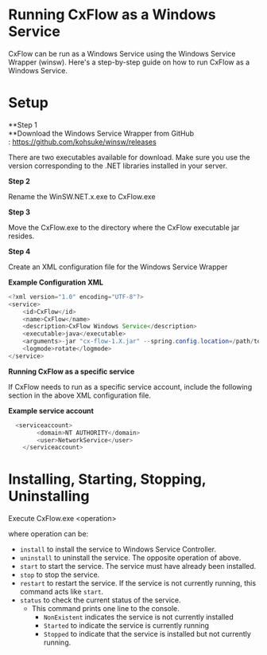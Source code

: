 # Running CxFlow as a Windows Service

CxFlow can be run as a Windows Service using the Windows Service Wrapper
(winsw). Here's a step-by-step guide on how to run CxFlow as a Windows
Service.

# Setup

  

**Step 1  
**Download the Windows Service Wrapper from GitHub
: https://github.com/kohsuke/winsw/releases

There are two executables available for download. Make sure you use the
version corresponding to the .NET libraries installed in your server.

**Step 2**

Rename the WinSW.NET.x.exe to CxFlow.exe

**Step 3**

Move the CxFlow.exe to the directory where the CxFlow executable jar
resides.

**Step 4**

Create an XML configuration file for the Windows Service Wrapper

**Example Configuration XML**

``` java
<?xml version="1.0" encoding="UTF-8"?>
<service>
    <id>CxFlow</id>
    <name>CxFlow</name>
    <description>CxFlow Windows Service</description>
    <executable>java</executable>
    <arguments>-jar "cx-flow-1.X.jar" --spring.config.location=/path/to/application.yml</arguments>
    <logmode>rotate</logmode>
</service>
```

**Running CxFlow as a specific service**

If CxFlow needs to run as a specific service account, include the
following section in the above XML configuration file.

**Example service account**

``` java
  <serviceaccount>
        <domain>NT AUTHORITY</domain>
        <user>NetworkService</user>
    </serviceaccount>
```

  

# **Installing, Starting, Stopping, Uninstalling**

Execute CxFlow.exe \<operation\>

where operation can be:

-   `install` to install the service to Windows Service Controller. 
-   `uninstall` to uninstall the service. The opposite operation of
    above.
-   `start` to start the service. The service must have already been
    installed.
-   `stop` to stop the service.
-   `restart` to restart the service. If the service is not currently
    running, this command acts like `start`.
-   `status` to check the current status of the service.
    -   This command prints one line to the console.
        -   `NonExistent` indicates the service is not currently
            installed
        -   `Started` to indicate the service is currently running
        -   `Stopped` to indicate that the service is installed but not
            currently running.
